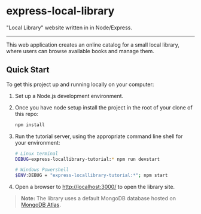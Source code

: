 # express-local-library

"Local Library" website written in in Node/Express.

---

This web application creates an online catalog for a small local library, where users can browse available books and manage them.

## Quick Start

To get this project up and running locally on your computer:

1. Set up a Node.js development environment.
2. Once you have node setup install the project in the root of your clone of this repo:

   ```bash
   npm install
   ```

3. Run the tutorial server, using the appropriate command line shell for your environment:

   ```bash
   # Linux terminal
   DEBUG=express-locallibrary-tutorial:* npm run devstart

   # Windows Powershell
   $ENV:DEBUG = "express-locallibrary-tutorial:*"; npm start
   ```

4. Open a browser to <http://localhost:3000/> to open the library site.

> **Note:** The library uses a default MongoDB database hosted on [MongoDB Atlas](https://www.mongodb.com/cloud/atlas).
